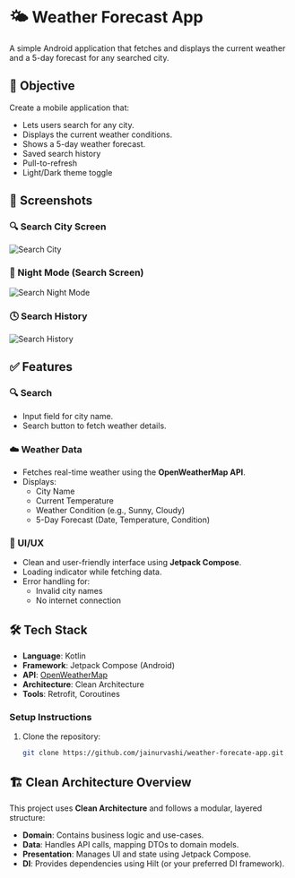 # 🌤️ Weather Forecast App

A simple Android application that fetches and displays the current weather and a 5-day forecast for any searched city.

## 🧠 Objective

Create a mobile application that:
- Lets users search for any city.
- Displays the current weather conditions.
- Shows a 5-day weather forecast.
- Saved search history
- Pull-to-refresh
- Light/Dark theme toggle

## 📸 Screenshots

### 🔍 Search City Screen
![Search City](/search_city_screen.png)

### 🌙 Night Mode (Search Screen)
![Search Night Mode](/search_screen_night_mode.png)

### 🕓 Search History
![Search History](History_screen.png)

## ✅ Features

### 🔍 Search
- Input field for city name.
- Search button to fetch weather details.

### ☁️ Weather Data
- Fetches real-time weather using the **OpenWeatherMap API**.
- Displays:
  - City Name
  - Current Temperature
  - Weather Condition (e.g., Sunny, Cloudy)
  - 5-Day Forecast (Date, Temperature, Condition)

### 🎨 UI/UX
- Clean and user-friendly interface using **Jetpack Compose**.
- Loading indicator while fetching data.
- Error handling for:
  - Invalid city names
  - No internet connection

 ## 🛠️ Tech Stack

- **Language**: Kotlin
- **Framework**: Jetpack Compose (Android)
- **API**: [OpenWeatherMap](https://openweathermap.org/api)
- **Architecture**: Clean Architecture
- **Tools**: Retrofit, Coroutines

### Setup Instructions
1. Clone the repository:
   ```bash
   git clone https://github.com/jainurvashi/weather-forecate-app.git

## 🏗️ Clean Architecture Overview

This project uses **Clean Architecture** and follows a modular, layered structure:
- **Domain**: Contains business logic and use-cases.
- **Data**: Handles API calls, mapping DTOs to domain models.
- **Presentation**: Manages UI and state using Jetpack Compose.
- **DI**: Provides dependencies using Hilt (or your preferred DI framework).

